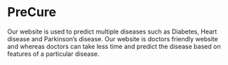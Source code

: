 # PreCure
Our website is used to predict multiple diseases such as Diabetes, Heart disease and Parkinson’s disease. Our website is doctors friendly website and whereas doctors can take less time and predict the disease based on features of a particular disease.
